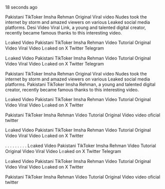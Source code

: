 18 seconds ago

Pakistani TikToker Imsha Rehman Original Viral video Nudes took the internet by storm and amazed viewers on various Leaked social media platforms. Desi Video Viral Link, a young and talented digital creator, recently became famous thanks to this interesting video.

L𝚎aked Video Pakistani TikToker Imsha Rehman Video Tutorial Original Video Viral Video L𝚎aked on X Twitter Telegram

L𝚎aked Video Pakistani TikToker Imsha Rehman Video Tutorial Original Video Viral Video L𝚎aked on X Twitter Telegram

Pakistani TikToker Imsha Rehman Original Viral video Nudes took the internet by storm and amazed viewers on various Leaked social media platforms. Pakistani TikToker Imsha Rehman, a young and talented digital creator, recently became famous thanks to this interesting video.

L𝚎aked Video Pakistani TikToker Imsha Rehman Video Tutorial Original Video Viral Video L𝚎aked on X Twitter

Pakistani TikToker Imsha Rehman Video Tutorial Original Video video oficial twitter

L𝚎aked Video Pakistani TikToker Imsha Rehman Video Tutorial Original Video Viral Video L𝚎aked on X Twitter

. . . . . . . . . L𝚎aked Video Pakistani TikToker Imsha Rehman Video Tutorial Original Video Viral Video L𝚎aked on X Twitter Telegram

L𝚎aked Video Pakistani TikToker Imsha Rehman Video Tutorial Original Video Viral Video L𝚎aked on X Twitter

Pakistani TikToker Imsha Rehman Video Tutorial Original Video video oficial twitter
